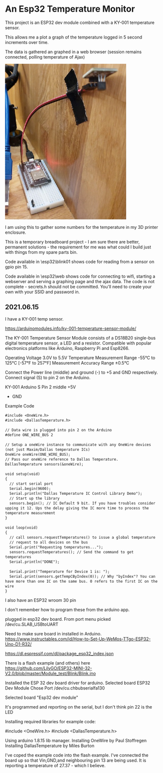 # An Esp32 Temperature Monitor

This project is an ESP32 dev module combined with a KY-001 temperature sensor.

This allows me a plot a graph of the temperature logged in 5 second increments over time.

The data is gathered an graphed in a web browser (session remains connected, polling temperature of Ajax)

![Alt text](/README_img/crop_cover.jpg)

I am using this to gather some numbers for the temperature in my 3D printer enclosure.

This is a temporary breadboard project - I am sure there are better, permanent solutions - the requirement for me was what could I build just with things from my spare parts bin.

Code available in \esp32\blink01 shows code for reading from a sensor on gpio pin 15.

Code available in \esp32\web shows code for connecting to wifi, starting a webserver and serving a graphing page and the ajax data.
The code is not complete - secrets.h should not be committed. You'll need to create your own with your SSID and password in.


## 2021.06.15 ##

I have a KY-001 temp sensor.

https://arduinomodules.info/ky-001-temperature-sensor-module/

The KY-001 Temperature Sensor Module consists of a DS18B20 single-bus digital temperature sensor, a LED and a resistor. Compatible with popular electronics platforms like Arduino, Raspberry Pi and Esp8266.

Operating Voltage	3.0V to 5.5V
Temperature Measurement Range	-55°C to 125°C [-57°F to 257°F]
Measurement Accuracy Range	±0.5°C

Connect the Power line (middle) and ground (-) to +5 and GND respectively. Connect signal (S) to pin 2 on the Arduino.

KY-001	Arduino
S	Pin 2
middle	+5V
-	GND


Example Code
```
#include <OneWire.h>
#include <DallasTemperature.h>

// Data wire is plugged into pin 2 on the Arduino
#define ONE_WIRE_BUS 2

// Setup a oneWire instance to communicate with any OneWire devices (not just Maxim/Dallas temperature ICs)
OneWire oneWire(ONE_WIRE_BUS);
// Pass our oneWire reference to Dallas Temperature. 
DallasTemperature sensors(&oneWire);

void setup(void)
{
  // start serial port
  Serial.begin(9600);
  Serial.println("Dallas Temperature IC Control Library Demo");
  // Start up the library
  sensors.begin(); // IC Default 9 bit. If you have troubles consider upping it 12. Ups the delay giving the IC more time to process the temperature measurement
}

void loop(void)
{ 
  // call sensors.requestTemperatures() to issue a global temperature 
  // request to all devices on the bus
  Serial.print("Requesting temperatures...");
  sensors.requestTemperatures(); // Send the command to get temperatures
  Serial.println("DONE");

  Serial.print("Temperature for Device 1 is: ");
  Serial.print(sensors.getTempCByIndex(0)); // Why "byIndex"? You can have more than one IC on the same bus. 0 refers to the first IC on the wire
}
```

I also have an ESP32 wroom 30 pin

I don't remember how to program these from the arduino app.

plugged in esp32 dev board.
From port menu picked /dev/cu.SLAB_USBtoUART

Need to make sure board in installed in Arduino. https://www.instructables.com/id/How-to-Set-Up-WeMos-TTgo-ESP32-Uno-D1-R32/

https://dl.espressif.com/dl/package_esp32_index.json

There is a flash example (and others) here https://github.com/LilyGO/ESP32-MINI-32-V2.0/blob/master/Module_test/Blink/Blink.ino

Installed the ESP 32 dev board driver for arduino. Selected board ESP32 Dev Module Chose Port /dev/cu.chbubserialfa130

Selected board "Esp32 dev module"

It's programmed and reporting on the serial, but I don't think pin 22 is the LED

Installing required libraries for example code:

#include <OneWire.h>
#include <DallasTemperature.h>

Using arduino 1.8.15 lib manager. 
Installing OneWire by Paul Stoffregen
Installing DallasTemperature by Miles Burton

I've coped the example code into the flash example.
I've connected the board up so that Vin,GND,and neighbouring pin 13 are being used.
It is reporting a temperature of 27.37 - which I believe.